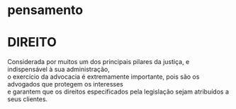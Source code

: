 # pensamento
<h1><b>DIREITO</b></h1>
<p>Considerada por muitos um dos principais pilares da justiça, e indispensável à sua administração,<br> o exercício da advocacia é extremamente importante, pois são os advogados que protegem os interesses<br> e garantem que os direitos especificados pela legislação sejam atribuídos a seus clientes.</p>
